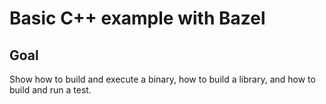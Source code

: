 # Basic C++ example with Bazel

## Goal

Show how to build and execute a binary, how to build a library, and how to build and run a test.
